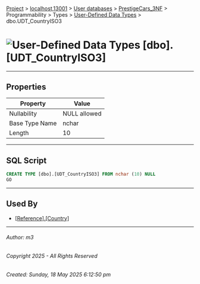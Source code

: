 #### 

[Project](../../../../../../index.md) > [localhost,13001](../../../../../index.md) > [User databases](../../../../index.md) > [PrestigeCars_3NF](../../../index.md) > Programmability > Types > [User-Defined Data Types](User-Defined_Data_Types.md) > dbo.UDT_CountryISO3

# ![User-Defined Data Types](../../../../../../Images/UserDefinedDataType32.png) [dbo].[UDT_CountryISO3]

---

## <a name="#properties"></a>Properties

| Property | Value |
|---|---|
| Nullability | NULL allowed |
| Base Type Name | nchar |
| Length | 10 |


---

## <a name="#sqlscript"></a>SQL Script

```sql
CREATE TYPE [dbo].[UDT_CountryISO3] FROM nchar (10) NULL
GO

```


---

## <a name="#usedby"></a>Used By

* [[Reference].[Country]](../../../Tables/Reference_Country.md)


---

###### Author:  m3

###### Copyright 2025 - All Rights Reserved

###### Created: Sunday, 18 May 2025 6:12:50 pm

